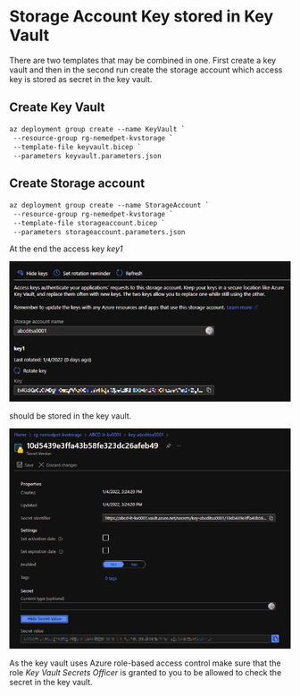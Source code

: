 # Storage Account Key stored in Key Vault

There are two templates that may be combined in one.
First create a key vault and then in the second run create the storage account which access key is stored as secret in the key vault.

## Create Key Vault

```shell
az deployment group create --name KeyVault `
 --resource-group rg-nemedpet-kvstorage `
 --template-file keyvault.bicep `
 --parameters keyvault.parameters.json
```

## Create Storage account

```shell
az deployment group create --name StorageAccount `
 --resource-group rg-nemedpet-kvstorage `
 --template-file storageaccount.bicep `
 --parameters storageaccount.parameters.json
```

At the end the access key *key1*  

<img src="pictures/storagekey.png" width="600">

should be stored in the key vault.

<img src="pictures/KvSecret.png" width="600">

As the key vault uses Azure role-based access control make sure that the role *Key Vault Secrets Officer* is granted to you to be allowed to check the secret in the key vault.
